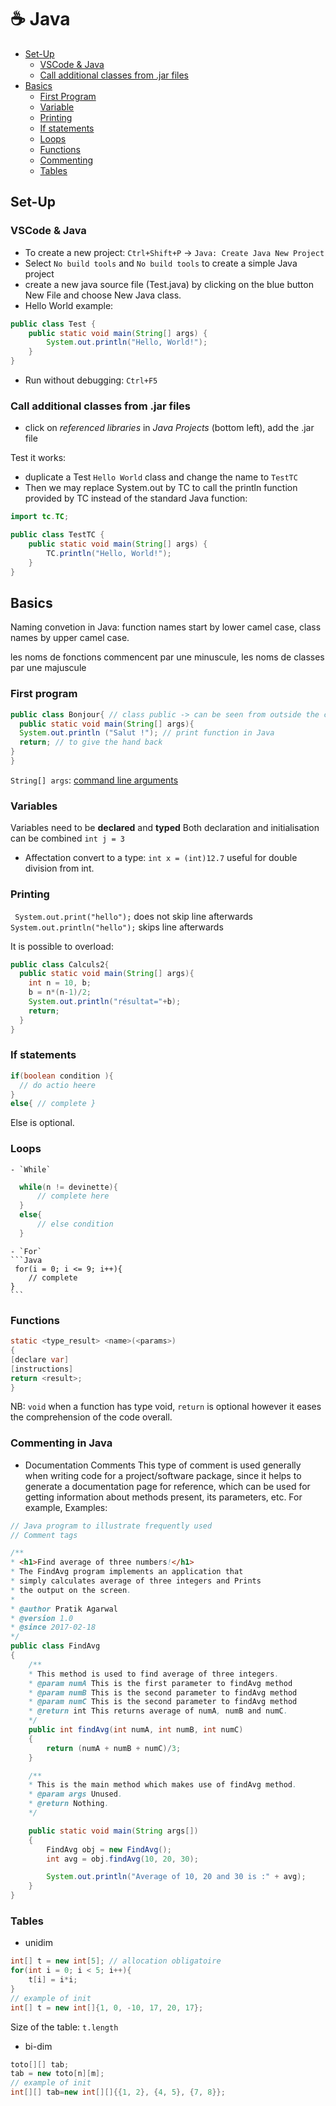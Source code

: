 # ☕️ Java
- [Set-Up](#basics)
  - [VSCode \& Java](#vscode--java)
  - [Call additional classes from .jar files](#call-additional-classes-from-jar-files)
- [Basics](#basics)
  - [First Program](#First-program)
  - [Variable](#variable)
  - [Printing](#printing)
  - [If statements](#if-statements)
  - [Loops](#loops)
  - [Functions](#functions)
  - [Commenting](#commenting-in-java)
  - [Tables](#tables)

## Set-Up
### VSCode & Java
- To create a new project: `Ctrl+Shift+P` -> `Java: Create Java New Project`
- Select `No build tools` and `No build tools` to create a simple Java project
- create a new java source file (Test.java) by clicking on the blue button New File and choose New Java class.
- Hello World example:
```java
public class Test {
    public static void main(String[] args) {
        System.out.println("Hello, World!");
    }
}
```
- Run without debugging: `Ctrl+F5`

### Call additional classes from .jar files
- click on *referenced libraries* in *Java Projects* (bottom left), add the .jar file 

Test it works: 
- duplicate a Test `Hello World` class and change the name to `TestTC`
- Then we may replace System.out by TC to call the println function provided by TC instead of the standard Java function:

```java
import tc.TC;

public class TestTC {
    public static void main(String[] args) {
        TC.println("Hello, World!");
    }
}
```

## Basics

Naming convetion in Java: function names start by lower camel case, class names by upper camel case. 

les noms de
fonctions commencent par une minuscule, les noms de
classes par une majuscule


### First program
```java
public class Bonjour{ // class public -> can be seen from outside the class
  public static void main(String[] args){
  System.out.println ("Salut !"); // print function in Java
  return; // to give the hand back 
}
}
```
`String[] args`: [command line arguments](https://docs.oracle.com/javase/tutorial/essential/environment/cmdLineArgs.html) 

### Variables
Variables need to be **declared** and **typed**
Both declaration and initialisation can be combined `int j = 3`

- Affectation
convert to a type: `int x = (int)12.7`
useful for double division from int.

### Printing
  ` System.out.print("hello");` does not skip line afterwards
  ` System.out.println("hello");` skips line afterwards

It is possible to overload: 
```java
public class Calculs2{
  public static void main(String[] args){
    int n = 10, b;
    b = n*(n-1)/2;
    System.out.println("résultat="+b);
    return;
  }
}
```
### If statements
```Java
if(boolean condition ){
  // do actio heere
}
else{ // complete }
```
Else is optional.

### Loops
    - `While`
  ```Java
    while(n != devinette){
        // complete here
    }
    else{
        // else condition
    }
  ```
    - `For`
    ```Java
     for(i = 0; i <= 9; i++){
        // complete 
    }
    ```
### Functions
```Java
static <type_result> <name>(<params>)
{
[declare var]
[instructions]
return <result>;
}
```

NB: `void` when a function has type void, `return` is optional however it eases the comprehension of the code overall. 

### Commenting in Java
- Documentation Comments
  This type of comment is used generally when writing code for a project/software package, since it helps to generate a documentation page for reference, which can be used for getting information about methods present, its parameters, etc. For example,
Examples:
```Java
// Java program to illustrate frequently used 
// Comment tags 

/** 
* <h1>Find average of three numbers!</h1> 
* The FindAvg program implements an application that 
* simply calculates average of three integers and Prints 
* the output on the screen. 
* 
* @author Pratik Agarwal 
* @version 1.0 
* @since 2017-02-18 
*/
public class FindAvg 
{ 
	/** 
	* This method is used to find average of three integers. 
	* @param numA This is the first parameter to findAvg method 
	* @param numB This is the second parameter to findAvg method 
	* @param numC This is the second parameter to findAvg method 
	* @return int This returns average of numA, numB and numC. 
	*/
	public int findAvg(int numA, int numB, int numC) 
	{ 
		return (numA + numB + numC)/3; 
	} 

	/** 
	* This is the main method which makes use of findAvg method. 
	* @param args Unused. 
	* @return Nothing. 
	*/

	public static void main(String args[]) 
	{ 
		FindAvg obj = new FindAvg(); 
		int avg = obj.findAvg(10, 20, 30); 

		System.out.println("Average of 10, 20 and 30 is :" + avg); 
	} 
} 
```
### Tables
- unidim
```Java
int[] t = new int[5]; // allocation obligatoire
for(int i = 0; i < 5; i++){
	t[i] = i*i;	
}
// example of init
int[] t = new int[]{1, 0, -10, 17, 20, 17};
```
Size of the table: `t.length`
- bi-dim
```Java
toto[][] tab;
tab = new toto[n][m];
// example of init
int[][] tab=new int[][]{{1, 2}, {4, 5}, {7, 8}};
```
